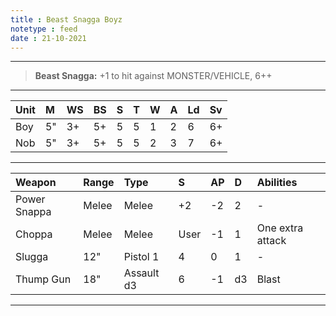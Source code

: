 ```yaml
---
title : Beast Snagga Boyz
notetype : feed
date : 21-10-2021
---
```


---

> **Beast Snagga:** +1 to hit against MONSTER/VEHICLE, 6++

---

| Unit | M   | WS  | BS  | S   | T   | W   | A   | Ld  | Sv  |
|:---- |:--- |:--- |:--- |:--- |:--- |:--- |:--- |:--- |:--- |
| Boy  | 5"  | 3+  | 5+  | 5   | 5   | 1   | 2   | 6   | 6+  |
| Nob  | 5"  | 3+  | 5+  | 5   | 5   | 2   | 3   | 7   | 6+  |

---

| Weapon       | Range | Type       | S    | AP  | D   | Abilities        |
|:------------ |:----- |:---------- |:---- |:--- |:--- |:---------------- |
| Power Snappa | Melee | Melee      | +2   | -2  | 2   | -                |
| Choppa       | Melee | Melee      | User | -1  | 1   | One extra attack |
| Slugga       | 12"   | Pistol 1   | 4    | 0   | 1   | -                |
| Thump Gun    | 18"   | Assault d3 | 6    | -1  | d3  | Blast            |

---